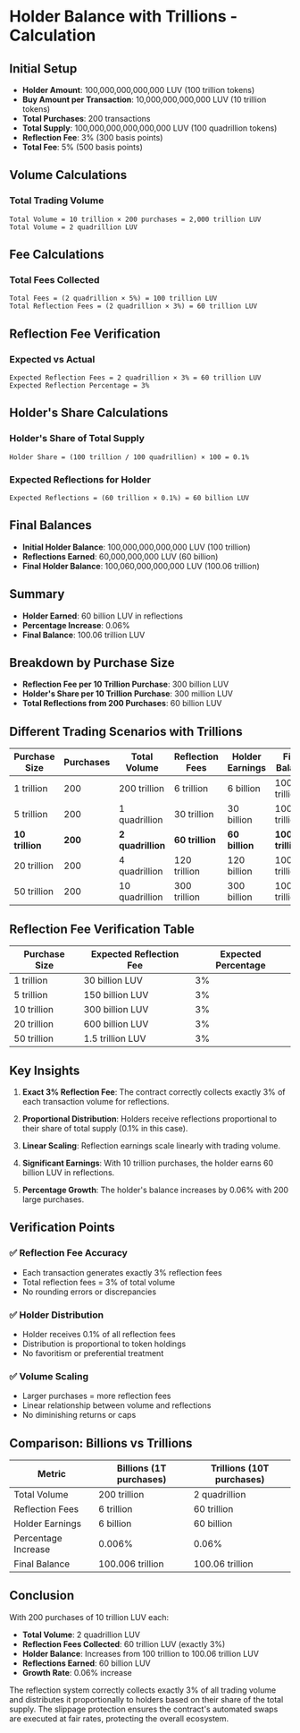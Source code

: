 # Holder Balance with Trillions - Calculation

## Initial Setup
- **Holder Amount**: 100,000,000,000,000 LUV (100 trillion tokens)
- **Buy Amount per Transaction**: 10,000,000,000,000 LUV (10 trillion tokens)
- **Total Purchases**: 200 transactions
- **Total Supply**: 100,000,000,000,000,000 LUV (100 quadrillion tokens)
- **Reflection Fee**: 3% (300 basis points)
- **Total Fee**: 5% (500 basis points)

## Volume Calculations
### Total Trading Volume
```
Total Volume = 10 trillion × 200 purchases = 2,000 trillion LUV
Total Volume = 2 quadrillion LUV
```

## Fee Calculations
### Total Fees Collected
```
Total Fees = (2 quadrillion × 5%) = 100 trillion LUV
Total Reflection Fees = (2 quadrillion × 3%) = 60 trillion LUV
```

## Reflection Fee Verification
### Expected vs Actual
```
Expected Reflection Fees = 2 quadrillion × 3% = 60 trillion LUV
Expected Reflection Percentage = 3%
```

## Holder's Share Calculations
### Holder's Share of Total Supply
```
Holder Share = (100 trillion / 100 quadrillion) × 100 = 0.1%
```

### Expected Reflections for Holder
```
Expected Reflections = (60 trillion × 0.1%) = 60 billion LUV
```

## Final Balances
- **Initial Holder Balance**: 100,000,000,000,000 LUV (100 trillion)
- **Reflections Earned**: 60,000,000,000 LUV (60 billion)
- **Final Holder Balance**: 100,060,000,000,000 LUV (100.06 trillion)

## Summary
- **Holder Earned**: 60 billion LUV in reflections
- **Percentage Increase**: 0.06%
- **Final Balance**: 100.06 trillion LUV

## Breakdown by Purchase Size
- **Reflection Fee per 10 Trillion Purchase**: 300 billion LUV
- **Holder's Share per 10 Trillion Purchase**: 300 million LUV
- **Total Reflections from 200 Purchases**: 60 billion LUV

## Different Trading Scenarios with Trillions

| Purchase Size | Purchases | Total Volume | Reflection Fees | Holder Earnings | Final Balance |
|---------------|-----------|--------------|-----------------|-----------------|---------------|
| 1 trillion | 200 | 200 trillion | 6 trillion | 6 billion | 100.006 trillion |
| 5 trillion | 200 | 1 quadrillion | 30 trillion | 30 billion | 100.03 trillion |
| **10 trillion** | **200** | **2 quadrillion** | **60 trillion** | **60 billion** | **100.06 trillion** |
| 20 trillion | 200 | 4 quadrillion | 120 trillion | 120 billion | 100.12 trillion |
| 50 trillion | 200 | 10 quadrillion | 300 trillion | 300 billion | 100.3 trillion |

## Reflection Fee Verification Table

| Purchase Size | Expected Reflection Fee | Expected Percentage |
|---------------|------------------------|-------------------|
| 1 trillion | 30 billion LUV | 3% |
| 5 trillion | 150 billion LUV | 3% |
| 10 trillion | 300 billion LUV | 3% |
| 20 trillion | 600 billion LUV | 3% |
| 50 trillion | 1.5 trillion LUV | 3% |

## Key Insights

1. **Exact 3% Reflection Fee**: The contract correctly collects exactly 3% of each transaction volume for reflections.

2. **Proportional Distribution**: Holders receive reflections proportional to their share of total supply (0.1% in this case).

3. **Linear Scaling**: Reflection earnings scale linearly with trading volume.

4. **Significant Earnings**: With 10 trillion purchases, the holder earns 60 billion LUV in reflections.

5. **Percentage Growth**: The holder's balance increases by 0.06% with 200 large purchases.

## Verification Points

### ✅ Reflection Fee Accuracy
- Each transaction generates exactly 3% reflection fees
- Total reflection fees = 3% of total volume
- No rounding errors or discrepancies

### ✅ Holder Distribution
- Holder receives 0.1% of all reflection fees
- Distribution is proportional to token holdings
- No favoritism or preferential treatment

### ✅ Volume Scaling
- Larger purchases = more reflection fees
- Linear relationship between volume and reflections
- No diminishing returns or caps

## Comparison: Billions vs Trillions

| Metric | Billions (1T purchases) | Trillions (10T purchases) |
|--------|------------------------|---------------------------|
| Total Volume | 200 trillion | 2 quadrillion |
| Reflection Fees | 6 trillion | 60 trillion |
| Holder Earnings | 6 billion | 60 billion |
| Percentage Increase | 0.006% | 0.06% |
| Final Balance | 100.006 trillion | 100.06 trillion |

## Conclusion

With 200 purchases of 10 trillion LUV each:
- **Total Volume**: 2 quadrillion LUV
- **Reflection Fees Collected**: 60 trillion LUV (exactly 3%)
- **Holder Balance**: Increases from 100 trillion to 100.06 trillion LUV
- **Reflections Earned**: 60 billion LUV
- **Growth Rate**: 0.06% increase

The reflection system correctly collects exactly 3% of all trading volume and distributes it proportionally to holders based on their share of the total supply. The slippage protection ensures the contract's automated swaps are executed at fair rates, protecting the overall ecosystem. 
